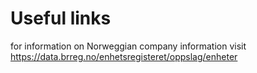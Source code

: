 # Useful links
for information on Norweggian company information visit https://data.brreg.no/enhetsregisteret/oppslag/enheter